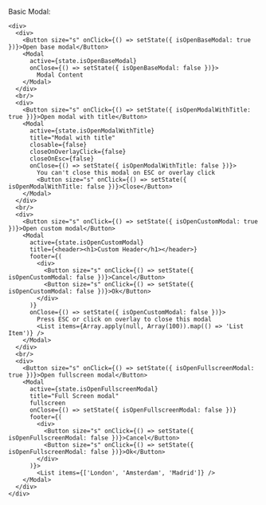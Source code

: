 Basic Modal:

    <div>
      <div>
        <Button size="s" onClick={() => setState({ isOpenBaseModal: true })}>Open base modal</Button>
        <Modal
          active={state.isOpenBaseModal}
          onClose={() => setState({ isOpenBaseModal: false })}>
            Modal Content
        </Modal>
      </div>
      <br/>
      <div>
        <Button size="s" onClick={() => setState({ isOpenModalWithTitle: true })}>Open modal with title</Button>
        <Modal
          active={state.isOpenModalWithTitle}
          title="Modal with title"
          closable={false}
          closeOnOverlayClick={false}
          closeOnEsc={false}
          onClose={() => setState({ isOpenModalWithTitle: false })}>
            You can't close this modal on ESC or overlay click
            <Button size="s" onClick={() => setState({ isOpenModalWithTitle: false })}>Close</Button>
        </Modal>
      </div>
      <br/>
      <div>
        <Button size="s" onClick={() => setState({ isOpenCustomModal: true })}>Open custom modal</Button>
        <Modal
          active={state.isOpenCustomModal}
          title={<header><h1>Custom Header</h1></header>}
          footer={(
            <div>
              <Button size="s" onClick={() => setState({ isOpenCustomModal: false })}>Cancel</Button>
              <Button size="s" onClick={() => setState({ isOpenCustomModal: false })}>Ok</Button>
            </div>
          )}
          onClose={() => setState({ isOpenCustomModal: false })}>
            Press ESC or click on overlay to close this modal
            <List items={Array.apply(null, Array(100)).map(() => 'List Item')} />
        </Modal>
      </div>
      <br/>
      <div>
        <Button size="s" onClick={() => setState({ isOpenFullscreenModal: true })}>Open fullscreen modal</Button>
        <Modal
          active={state.isOpenFullscreenModal}
          title="Full Screen modal"
          fullscreen
          onClose={() => setState({ isOpenFullscreenModal: false })}
          footer={(
            <div>
              <Button size="s" onClick={() => setState({ isOpenFullscreenModal: false })}>Cancel</Button>
              <Button size="s" onClick={() => setState({ isOpenFullscreenModal: false })}>Ok</Button>
            </div>
          )}>
            <List items={['London', 'Amsterdam', 'Madrid']} />
        </Modal>
      </div>
    </div>

